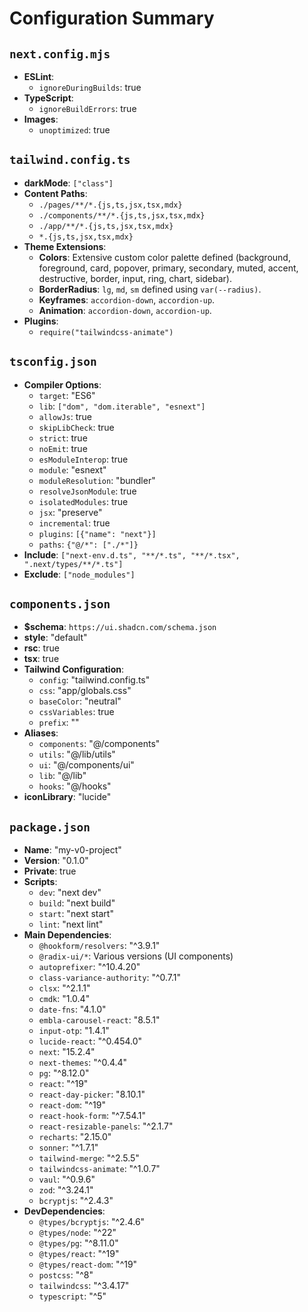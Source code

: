 # Configuration Summary

## `next.config.mjs`

-   **ESLint**:
    -   `ignoreDuringBuilds`: true
-   **TypeScript**:
    -   `ignoreBuildErrors`: true
-   **Images**:
    -   `unoptimized`: true

## `tailwind.config.ts`

-   **darkMode**: `["class"]`
-   **Content Paths**:
    -   `./pages/**/*.{js,ts,jsx,tsx,mdx}`
    -   `./components/**/*.{js,ts,jsx,tsx,mdx}`
    -   `./app/**/*.{js,ts,jsx,tsx,mdx}`
    -   `*.{js,ts,jsx,tsx,mdx}`
-   **Theme Extensions**:
    -   **Colors**: Extensive custom color palette defined (background, foreground, card, popover, primary, secondary, muted, accent, destructive, border, input, ring, chart, sidebar).
    -   **BorderRadius**: `lg`, `md`, `sm` defined using `var(--radius)`.
    -   **Keyframes**: `accordion-down`, `accordion-up`.
    -   **Animation**: `accordion-down`, `accordion-up`.
-   **Plugins**:
    -   `require("tailwindcss-animate")`

## `tsconfig.json`

-   **Compiler Options**:
    -   `target`: "ES6"
    -   `lib`: `["dom", "dom.iterable", "esnext"]`
    -   `allowJs`: true
    -   `skipLibCheck`: true
    -   `strict`: true
    -   `noEmit`: true
    -   `esModuleInterop`: true
    -   `module`: "esnext"
    -   `moduleResolution`: "bundler"
    -   `resolveJsonModule`: true
    -   `isolatedModules`: true
    -   `jsx`: "preserve"
    -   `incremental`: true
    -   `plugins`: `[{"name": "next"}]`
    -   `paths`: `{"@/*": ["./*"]}`
-   **Include**: `["next-env.d.ts", "**/*.ts", "**/*.tsx", ".next/types/**/*.ts"]`
-   **Exclude**: `["node_modules"]`

## `components.json`

-   **$schema**: `https://ui.shadcn.com/schema.json`
-   **style**: "default"
-   **rsc**: true
-   **tsx**: true
-   **Tailwind Configuration**:
    -   `config`: "tailwind.config.ts"
    -   `css`: "app/globals.css"
    -   `baseColor`: "neutral"
    -   `cssVariables`: true
    -   `prefix`: ""
-   **Aliases**:
    -   `components`: "@/components"
    -   `utils`: "@/lib/utils"
    -   `ui`: "@/components/ui"
    -   `lib`: "@/lib"
    -   `hooks`: "@/hooks"
-   **iconLibrary**: "lucide"

## `package.json`

-   **Name**: "my-v0-project"
-   **Version**: "0.1.0"
-   **Private**: true
-   **Scripts**:
    -   `dev`: "next dev"
    -   `build`: "next build"
    -   `start`: "next start"
    -   `lint`: "next lint"
-   **Main Dependencies**:
    -   `@hookform/resolvers`: "^3.9.1"
    -   `@radix-ui/*`: Various versions (UI components)
    -   `autoprefixer`: "^10.4.20"
    -   `class-variance-authority`: "^0.7.1"
    -   `clsx`: "^2.1.1"
    -   `cmdk`: "1.0.4"
    -   `date-fns`: "4.1.0"
    -   `embla-carousel-react`: "8.5.1"
    -   `input-otp`: "1.4.1"
    -   `lucide-react`: "^0.454.0"
    -   `next`: "15.2.4"
    -   `next-themes`: "^0.4.4"
    -   `pg`: "^8.12.0"
    -   `react`: "^19"
    -   `react-day-picker`: "8.10.1"
    -   `react-dom`: "^19"
    -   `react-hook-form`: "^7.54.1"
    -   `react-resizable-panels`: "^2.1.7"
    -   `recharts`: "2.15.0"
    -   `sonner`: "^1.7.1"
    -   `tailwind-merge`: "^2.5.5"
    -   `tailwindcss-animate`: "^1.0.7"
    -   `vaul`: "^0.9.6"
    -   `zod`: "^3.24.1"
    -   `bcryptjs`: "^2.4.3"
-   **DevDependencies**:
    -   `@types/bcryptjs`: "^2.4.6"
    -   `@types/node`: "^22"
    -   `@types/pg`: "^8.11.0"
    -   `@types/react`: "^19"
    -   `@types/react-dom`: "^19"
    -   `postcss`: "^8"
    -   `tailwindcss`: "^3.4.17"
    -   `typescript`: "^5"
